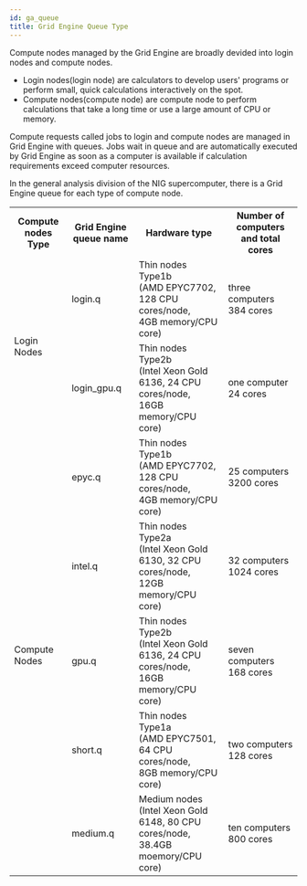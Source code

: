 ```yaml
---
id: ga_queue
title: Grid Engine Queue Type
---
```



Compute nodes managed by the Grid Engine are broadly devided into login nodes and compute nodes.

- Login nodes(login node) are calculators to develop users' programs or perform small, quick calculations interactively on the spot.
- Compute nodes(compute node) are compute node to perform calculations that take a long time or use a large amount of CPU or memory.

Compute requests called jobs to login and compute nodes are managed in Grid Engine with queues.
Jobs wait in queue and are automatically executed by Grid Engine as soon as a computer is available if calculation requirements exceed computer resources.

In the general analysis division of the NIG supercomputer, there is a Grid Engine queue for each type of compute node.





<table>
<tr>
<th>Compute nodes Type</th>
<th>Grid Engine queue name</th>
<th>Hardware type</th>
<th>Number of computers and total cores</th>
</tr>
<tr>
<td rowspan="2">Login Nodes</td>
<td>login.q</td>
<td>
Thin nodes Type1b<br />
(AMD EPYC7702, 128 CPU cores/node,<br />
4GB memory/CPU core)
</td>
<td>three computers<br/>384 cores</td>
</tr>
<tr>

<td>login_gpu.q</td>
<td>
Thin nodes Type2b <br />
(Intel Xeon Gold 6136, 24 CPU cores/node, <br />
16GB memory/CPU core)
</td>
<td>one computer<br/>24 cores</td>
</tr>

<tr>
<td rowspan="5">Compute Nodes</td>
<td>epyc.q</td>
<td>
Thin nodes Type1b<br />
(AMD EPYC7702, 128 CPU cores/node, <br />
4GB memory/CPU core)
</td>
<td>25 computers<br/>3200 cores</td>
</tr>
<tr>
<td>intel.q</td>
<td>
Thin nodes Type2a <br />
(Intel Xeon Gold 6130, 32 CPU cores/node, <br />
12GB memory/CPU core)
</td>
<td>32 computers<br/>1024 cores</td>
</tr>
<tr>
<td>gpu.q</td>
<td>
Thin nodes Type2b <br />
(Intel Xeon Gold 6136, 24 CPU cores/node, <br />
16GB memory/CPU core)
</td>
<td>seven computers<br/>168 cores</td>
</tr>
<tr>
<td>short.q</td>
<td>
Thin nodes Type1a <br />
(AMD EPYC7501, 64 CPU cores/node,<br />
8GB memory/CPU core)
</td>
<td>two computers<br/>128 cores</td>
</tr>
<tr>
<td>medium.q</td>
<td>
Medium nodes <br />
(Intel Xeon Gold 6148, 80 CPU cores/node, <br />
38.4GB moemory/CPU core)
</td>
<td>ten computers<br/>800 cores</td>
</tr>

</table>
